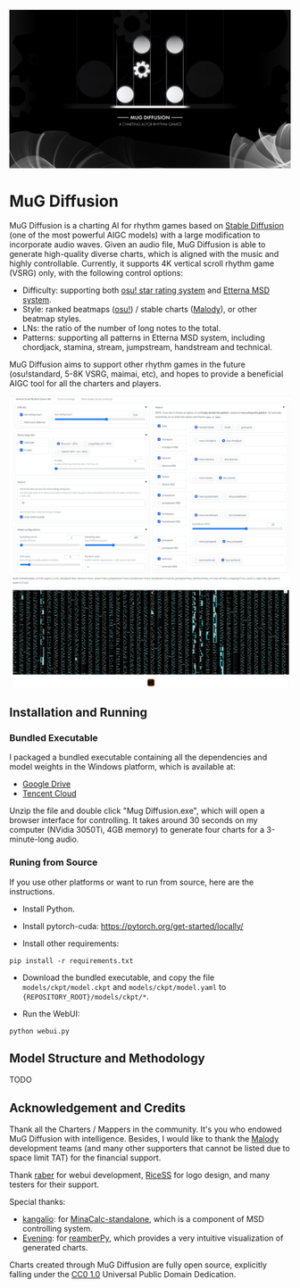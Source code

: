 ![](asset/bg.jpg)

# MuG Diffusion

MuG Diffusion is a charting AI for rhythm games based on [Stable Diffusion](https://github.com/CompVis/latent-diffusion/) (one of the most powerful AIGC models) with a large modification to incorporate audio waves. Given an audio file, MuG Diffusion is able to generate high-quality diverse charts, which is aligned with the music and highly controllable. Currently, it supports 4K vertical scroll rhythm game (VSRG) only, with the following control options:

- Difficulty: supporting both [osu! star rating system](https://osu.ppy.sh/wiki/en/Beatmap/Star_rating) and [Etterna MSD system](https://etternaonline.com/).
- Style: ranked beatmaps ([osu!](https://osu.ppy.sh/)) / stable charts ([Malody](https://m.mugzone.net/)), or other beatmap styles. 
- LNs: the ratio of the number of long notes to the total.
- Patterns: supporting all patterns in Etterna MSD system, including chordjack, stamina, stream, jumpstream, handstream and technical.

MuG Diffusion aims to support other rhythm games in the future (osu!standard, 5-8K VSRG, maimai, etc), and hopes to provide a beneficial AIGC tool for all the charters and players. 

![](asset/screenshot1.png)
![](asset/screenshot2.png)

## Installation and Running

### Bundled Executable

I packaged a bundled executable containing all the dependencies and model weights in the Windows platform, which is available at:
- [Google Drive](https://drive.google.com/file/d/1-TmLsveLAjRCPwd0iwXS7V1v61MlQ7DM/view?usp=share_link)
- [Tencent Cloud](https://mug-diffusion-1305818561.cos.ap-nanjing.myqcloud.com/MugDiffusion.zip)

Unzip the file and double click "Mug Diffusion.exe", which will open a browser interface for controlling. It takes around 30 seconds on my computer (NVidia 3050Ti, 4GB memory) to generate four charts for a 3-minute-long audio.


### Runing from Source

If you use other platforms or want to run from source, here are the instructions.

- Install Python.

- Install pytorch-cuda: https://pytorch.org/get-started/locally/

- Install other requirements:

```commandline
pip install -r requirements.txt
```

- Download the bundled executable, and copy the file `models/ckpt/model.ckpt` and `models/ckpt/model.yaml` to `{REPOSITORY_ROOT}/models/ckpt/*`.

- Run the WebUI:

```commandline
python webui.py
```

## Model Structure and Methodology

TODO

## Acknowledgement and Credits

Thank all the Charters / Mappers in the community. It's you who endowed MuG Diffusion with intelligence. Besides, I would like to thank the [Malody](https://m.mugzone.net/) development teams (and many other supporters that cannot be listed due to space limit TAT) for the financial support.

Thank [raber](https://github.com/zengrber) for webui development, [RiceSS](https://osu.ppy.sh/users/8271436) for logo design, and many testers for their support. 

Special thanks: 
- [kangalio](https://github.com/kangalio/): for [MinaCalc-standalone](https://github.com/kangalio/minacalc-standalone), which is a component of MSD controlling system.
- [Evening](ttps://github.com/Eve-ning/): for [reamberPy](https://github.com/Eve-ning/reamberPy), which provides a very intuitive visualization of generated charts.

Charts created through MuG Diffusion are fully open source, explicitly falling under the [CC0 1.0](https://creativecommons.org/publicdomain/zero/1.0/) Universal Public Domain Dedication.
